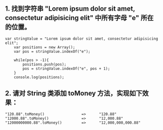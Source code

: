 ## 1. 找到字符串 "Lorem ipsum dolor sit amet, consectetur adipisicing elit" 中所有字母 "e" 所在的位置。

    var stringValue = "Lorem ipsum dolor sit amet, consectetur adipisicing elit";
        var positions = new Array();
        var pos = stringValue.indexOf("e");

        while(pos > -1){
            positions.push(pos);
            pos = stringValue.indexOf("e", pos + 1);
        }
        console.log(positions);

## 2. 请对 String 类添加 toMoney 方法，实现如下效果：

    "120.88".toMoney()                 =>      "120.88"
    "12000.88".toMoney()               =>      "12,000.88"
    "12000000000.88".toMoney()         =>      "12,000,000,000.88"

